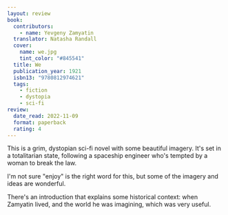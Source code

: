 ```yaml
---
layout: review
book:
  contributors:
    - name: Yevgeny Zamyatin
  translator: Natasha Randall
  cover:
    name: we.jpg
    tint_color: "#845541"
  title: We
  publication_year: 1921
  isbn13: "9780812974621"
  tags:
    - fiction
    - dystopia
    - sci-fi
review:
  date_read: 2022-11-09
  format: paperback
  rating: 4
---
```


This is a grim, dystopian sci-fi novel with some beautiful imagery.
It's set in a totalitarian state, following a spaceship engineer who's tempted by a woman to break the law.

I'm not sure "enjoy" is the right word for this, but some of the imagery and ideas are wonderful.

There's an introduction that explains some historical context: when Zamyatin lived, and the world he was imagining, which was very useful.

